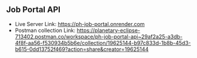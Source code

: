 ## Job Portal API

-   Live Server Link: https://ph-job-portal.onrender.com
-   Postman collection Link: https://planetary-eclipse-713402.postman.co/workspace/ph-job-portal-api~29af2a25-a3db-4f8f-aa56-f530934b5b6e/collection/19625144-b97c833d-1b8b-45d3-b615-0dd13752f469?action=share&creator=19625144
